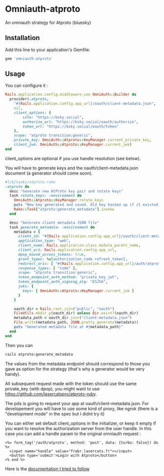 

# Omniauth-atproto

An omniauth strategy for Atproto (bluesky)

## Installation

Add this line to your application's Gemfile:

```ruby
gem 'omniauth-atproto'
```


## Usage

You can configure it :
```ruby
Rails.application.config.middleware.use OmniAuth::Builder do
  provider(:atproto,
    "#{Rails.application.config.app_url}/oauth/client-metadata.json",
    nil,
    client_options: {
        site: "https://bsky.social",
        authorize_url: "https://bsky.social/oauth/authorize",
        token_url: "https://bsky.social/oauth/token"
    },
    scope: "atproto transition:generic",
    private_key: OmniAuth::Atproto::KeyManager.current_private_key,
    client_jwk: OmniAuth::Atproto::KeyManager.current_jwk)
end
```
client_options are optional if you use handle resolution (see below).

You will have to generate keys and the oauth/client-metadata.json document (a generator should come soon).

```ruby
#lib/tasks/atproto.rake
:atproto do
  desc "Generate new AtProto key pair and rotate keys"
  task rotate_keys: :environment do
    OmniAuth::Atproto::KeyManager.rotate_keys
    puts "New key generated and saved. Old key backed up if it existed."
    Rake::Task["atproto:generate_metadata"].invoke
  end

  desc "Generate client metadata JSON file"
  task generate_metadata: :environment do
    metadata = {
      client_id: "#{Rails.application.config.app_url}/oauth/client-metadata.json",
      application_type: "web",
      client_name: Rails.application.class.module_parent_name,
      client_uri: Rails.application.config.app_url,
      dpop_bound_access_tokens: true,
      grant_types: %w[authorization_code refresh_token],
      redirect_uris: [ "#{Rails.application.config.app_url}/auth/atproto/callback" ],
      response_types: [ "code" ],
      scope: "atproto transition:generic",
      token_endpoint_auth_method: "private_key_jwt",
      token_endpoint_auth_signing_alg: "ES256",
      jwks: {
        keys: [ OmniAuth::Atproto::KeyManager.current_jwk ]
      }
    }

    oauth_dir = Rails.root.join("public", "oauth")
    FileUtils.mkdir_p(oauth_dir) unless Dir.exist?(oauth_dir)
    metadata_path = oauth_dir.join("client-metadata.json")
    File.write(metadata_path, JSON.pretty_generate(metadata))
    puts "Generated metadata file at #{metadata_path}"
  end
end
```
Then you can
```bash
rails atproto:generate_metadata
```
The values from the metadata endpoint should correspond to those you gave as option for the strategy (that's why a generator would be very handy).

All subsequent request made with the token should use the same private_key (with dpop), you might want to use https://github.com/lasercatspro/atproto-ruby.

The pds is going to request your app at oauth/client-metadata.json. For developement you will have to use some kind of proxy, like ngrok (there is a "development mode" in the spec but I didnt try it)

You can either set default client_options in the initializer, or keep it empty if you want to resolve the authorization server from the user handle. In this case you can add a handle param to the original omniauth request :

```erb
<%= form_tag('/auth/atproto', method: 'post', data: {turbo: false}) do %>
  <input name="handle" value="frabr.lasercats.fr"></input>
  <button type='submit'>Login with Atproto</button>
<% end %>
```

Here is the [documentation I tried to follow](https://atproto.com/specs/oauth)
